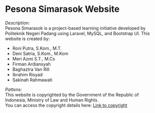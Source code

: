 # Pesona Simarasok Website

*Description:*  
Pesona Simarasok is a project-based learning initiative developed by Politeknik Negeri Padang using Laravel, MySQL, and Bootstrap UI. This website is created by:

- Roni Putra, S.Kom., M.T.
- Deni Satria, S.Kom., M.Kom
- Meri Azmi S.T., M.Cs
- Firman Ardiansyah
- Baghaztra Van Rill
- Ibrahim Risyad
- Sakinah Rahmawati


*Pattens:*  
This website is copyrighted by the Government of the Republic of Indonesia, Ministry of Law and Human Rights.  
You can access the copyright details here: [Link to copyright](https://drive.google.com/file/d/1t4tLOknxbS3c5HVNKF1nyOy-rjP41WUl/view?usp=sharing)
